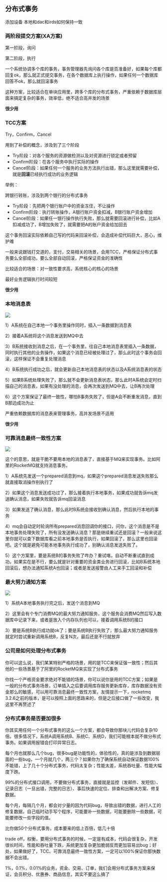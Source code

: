 ## 分布式事务

添加设备     本地和dac和irds如何保持一致



### 两阶段提交方案(XA方案)

第一阶段，询问

第二阶段，执行

一个系统协调多个库的事务，事务管理器先询问各个库是否准备好，如果每个库都回复ok，那么就正式提交事务，在各个数据库上执行操作，如果任何一个数据库回答不ok，那么就回滚事务

这种方案，比较适合在单块应用里，跨多个库的分布式事务，严重依赖于数据库层面来搞定复杂的事务，效率低，绝不适合高并发的场景

**很少用**

### TCC方案

Try，Confirm，Cancel

用到了补偿的概念，涉及到了三个阶段

- Try阶段：对各个服务的资源做检测以及对资源进行锁定或者预留
- Confirm阶段：在各个服务中执行实际的操作
- Cancel阶段：如果任何一个服务的业务方法执行出错，那么这里就需要补偿，就是**回滚**已经执行成功的业务逻辑

举例：

跨银行转账，涉及到两个银行的分布式事务

- Try阶段：先把两个银行账户中的资金冻住，不让操作
- Confirm阶段：执行转账操作，A银行账户资金扣减，B银行账户资金增加
- Cancel阶段：如果任一银行操作执行失败，那么就需要回滚进行补偿，比如A扣减成功了，B增加失败了，就需要把A的账户资金给加回去

这个事务回滚实际依赖自己写的代码来回滚补偿，会造成补偿代码巨大，恶心，维护难

一般来说跟钱打交道的，支付，交易相关的场景，会用TCC，严格保证分布式事务要么全部成功，要么全部自动回滚，严格保证资金的准确性

比较适合的场景：对一致性要求高，系统核心的核心的场景

最好业务逻辑执行时间较短

**很少用**

### 本地消息表

![](/image/本地消息表方案.png)

1）A系统在自己本地一个事务里操作同时，插入一条数据到消息表

2）接着A系统将这个消息发送到MQ中去

3）B系统接收到消息之后，在一个事务里，往自己本地消息表里插入一条数据，同时执行其他的业务操作，如果这个消息已经被处理过了，那么此时这个事务会回滚，这样保证不会重复处理消息

4）B系统执行成功之后，就会更新自己本地消息表的状态以及A系统消息表的状态

5）如果B系统处理失败了，那么就不会更新消息表状态，那么此时A系统会定时扫描自己的消息表，如果有没处理的消息，会再次发送到MQ中去，让B再次处理

6）这个方案保证了最终一致性，哪怕B事务失败了，但是A会不断重发消息，直到B那边成功为止

严重依赖数据库的消息表来管理事务，高并发场景不适用

**很少用**



### 可靠消息最终一致性方案

![](/image/可靠消息最终一致性方案.png)

这个的意思，就是干脆不要用本地的消息表了，直接基于MQ来实现事务。比如阿里的RocketMQ就支持消息事务。

1）A系统先发送一个prepared消息到mq，如果这个prepared消息发送失败那么就直接取消操作别执行了

2）如果这个消息发送成功过了，那么接着执行本地事务，如果成功就告诉mq发送确认消息，如果失败就告诉mq回滚消息

3）如果发送了确认消息，那么此时B系统会接收到确认消息，然后执行本地的事务

4）mq会自动定时轮询所有prepared消息回调你的接口，问你，这个消息是不是本地事务处理失败了，所有没发送确认消息？那是继续重试还是回滚？一般来说这里你就可以查下数据库看之前本地事务是否执行，如果回滚了，那么这里也回滚吧。这个就是避免可能本地事务执行成功了，别确认消息发送失败了。

5）这个方案里，要是系统B的事务失败了咋办？重试咯，自动不断重试直到成功，如果实在是不行，要么就是针对重要的资金类业务进行回滚，比如B系统本地回滚后，想办法通知系统A也回滚；或者是发送报警由人工来手工回滚和补偿



### 最大努力通知方案

![](/image/最大努力通知方案.png)

1）系统A本地事务执行完之后，发送个消息到MQ

2）这里会有个专门消费MQ的最大努力通知服务，这个服务会消费MQ然后写入数据库中记录下来，或者是放入个内存队列也可以，接着调用系统B的接口

3）要是系统B执行成功就ok了；要是系统B执行失败了，那么最大努力通知服务就定时尝试重新调用系统B，反复N次，最后还是不行就放弃

### 公司是如何处理分布式事务

你可以这么说，我们某某特别严格的场景，用的是TCC来保证强一致性；然后其他的一些场景基于了阿里的RocketMQ来实现了分布式事务

你找一个严格资金要求绝对不能错的场景，你可以说你是用的TCC方案；如果是一般的分布式事务场景，订单插入之后要调用库存服务更新库存，库存数据没有资金那么的敏感，可以用可靠消息最终一致性方案，友情提示一下，rocketmq 3.2.6之前的版本，是可以按照上面的思路来的，但是之后接口做了一些改变，我这里不再赘述了



### 分布式事务是否要加很多

你其实用任何一个分布式事务的这么一个方案，都会导致你那块儿代码会复杂10倍。很多情况下，系统A调用系统B、系统C、系统D，我们可能根本就不做分布式事务。如果调用报错会打印异常日志。

 

每个月也就那么几个bug，很多bug是功能性的，体验性的，真的是涉及到数据层面的一些bug，一个月就几个，两三个？如果你为了确保系统自动保证数据100%不能错，上了几十个分布式事务，代码太复杂；性能太差，系统吞吐量、性能大幅度下跌。

 

99%的分布式接口调用，不要做分布式事务，直接就是监控（发邮件、发短信）、记录日志（一旦出错，完整的日志）、事后快速的定位、排查和出解决方案、修复数据。

每个月，每隔几个月，都会对少量的因为代码bug，导致出错的数据，进行人工的修复数据，自己临时动手写个程序，可能要补一些数据，可能要删除一些数据，可能要修改一些字段的值。

比你做50个分布式事务，成本要来的低上百倍，低几十倍

trade off，权衡，要用分布式事务的时候，一定是有成本，代码会很复杂，开发很长时间，性能和吞吐量下跌，系统更加复杂更加脆弱反而更加容易出bug；好处，如果做好了，TCC、可靠消息最终一致性方案，一定可以100%保证你那快数据不会出错。

 1%，0.1%，0.01%的业务，资金、交易、订单，我们会用分布式事务方案来保证，会员积分、优惠券、商品信息，其实不要这么搞了

